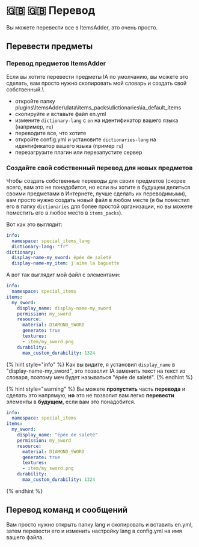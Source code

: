# 🇬🇧 🇬🇧 Перевод

Вы можете перевести все в ItemsAdder, это очень просто.

## Перевести предметы

### Перевод предметов ItemsAdder

Если вы хотите перевести предметы IA по умолчанию, вы можете это сделать, вам просто нужно скопировать мой словарь и создать свой собственный.\


* откройте папку plugins\ItemsAdder\data\items\_packs\dictionaries\ia\_default\_items
* скопируйте и вставьте файл en.yml
* измените `dictionary-lang` с `en` на идентификатор вашего языка (например, `ru`)
* переводите все, что хотите
* откройте config.yml и установите `dictionaries-lang` на идентификатор вашего языка (пример `ru`)
* перезагрузите плагин или перезапустите сервер

### Создайте свой собственный перевод для новых предметов

Чтобы создать собственные переводы для своих предметов (скорее всего, вам это не понадобится, но если вы хотите в будущем делиться своими предметами в Интернете, лучше сделать их переводимыми), вам просто нужно создать новый файл в любом месте (я бы поместил его в папку `dictionaries` для более простой организации, но вы можете поместить его в любое место в `items_packs`).

Вот как это выглядит:

```yaml
info:
  namespace: special_items_lang
  dictionary-lang: "fr"
dictionary:
  display-name-my_sword: épée de saleté
  display-name-my_item: j'aime la baguette
```

А вот так выглядит мой файл с элементами:

```yaml
info:
  namespace: special_items
items:
  my_sword:
    display_name: display-name-my_sword
    permission: my_sword
    resource:
      material: DIAMOND_SWORD
      generate: true
      textures:
      - item/my_sword.png
    durability:
      max_custom_durability: 1324
```

{% hint style="info" %}
Как вы видите, я установил `display_name` в "display-name-my\_sword", это позволит IA заменить текст на текст из словаря, поэтому меч будет называться "épée de saleté".
{% endhint %}

{% hint style="warning" %}
Вы можете **пропустить** часть **перевода** и сделать это напрямую, **но** это не позволит вам легко **перевести** элементы в **будущем**, если вам это понадобится.

```yaml
info:
  namespace: special_items
items:
  my_sword:
    display_name: "épée de saleté"
    permission: my_sword
    resource:
      material: DIAMOND_SWORD
      generate: true
      textures:
      - item/my_sword.png
    durability:
      max_custom_durability: 1324
```
{% endhint %}

## Перевод команд и сообщений

Вам просто нужно открыть папку lang и скопировать и вставить en.yml, затем перевести его и изменить настройку lang в config.yml на имя вашего файла.
